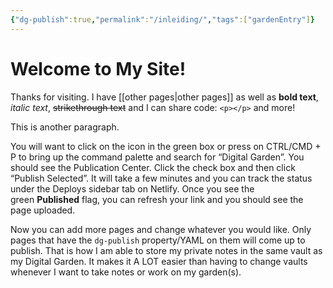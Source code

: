 ```yaml
---
{"dg-publish":true,"permalink":"/inleiding/","tags":["gardenEntry"]}
---
```



# Welcome to My Site!
Thanks for visiting. I have [[other pages\|other pages]] as well as **bold text**, *italic text*, ~~strikethrough text~~ and I can share code: `<p></p>` and more!

This is another paragraph.

You will want to click on the icon in the green box or press on CTRL/CMD + P to bring up the command palette and search for “Digital Garden”. You should see the Publication Center. Click the check box and then click “Publish Selected”. It will take a few minutes and you can track the status under the Deploys sidebar tab on Netlify. Once you see the green **Published** flag, you can refresh your link and you should see the page uploaded.

Now you can add more pages and change whatever you would like. Only pages that have the `dg-publish` property/YAML on them will come up to publish. That is how I am able to store my private notes in the same vault as my Digital Garden. It makes it A LOT easier than having to change vaults whenever I want to take notes or work on my garden(s).